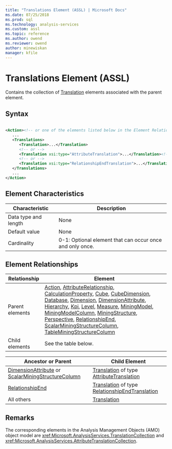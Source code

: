 ```yaml
---
title: "Translations Element (ASSL) | Microsoft Docs"
ms.date: 07/25/2018
ms.prod: sql
ms.technology: analysis-services
ms.custom: assl
ms.topic: reference
ms.author: owend
ms.reviewer: owend
author: minewiskan
manager: kfile
---
```

# Translations Element (ASSL)

  Contains the collection of [Translation](objects/translation-element-assl.md) elements associated with the parent element.  
  
## Syntax  
  
```xml  
  
<Action><!-- or one of the elements listed below in the Element Relationships table -->  
   ...  
   <Translations>  
      <Translation>...</Translation>  
      <!-- or -->  
      <Translation xsi:type="AttributeTranslation">...</Translation><!-- parent: DimensionAttribute or ScalarMiningStructureColumn -->  
      <!-- or -->  
      <Translation xsi:type="RelationshipEndTranslation">...</Translation><!-- parent: RelationshipEnd -->  
   </Translations>  
   ...  
</Action>  
```  
  
## Element Characteristics  
  
|Characteristic|Description|  
|--------------------|-----------------|  
|Data type and length|None|  
|Default value|None|  
|Cardinality|0-1: Optional element that can occur once and only once.|  
  
## Element Relationships  
  
|Relationship|Element|  
|------------------|-------------|  
|Parent elements|[Action](objects/action-element-assl.md), [AttributeRelationship](objects/attributerelationship-element-assl.md), [CalculationProperty](objects/calculationproperty-element-assl.md), [Cube](objects/cube-element-assl.md), [CubeDimension](data-type/cubedimension-data-type-assl.md), [Database](objects/database-element-assl.md), [Dimension](objects/dimension-element-assl.md), [DimensionAttribute](data-type/dimensionattribute-data-type-assl.md), [Hierarchy](objects/hierarchy-element-assl.md), [Kpi](objects/kpi-element-assl.md), [Level](objects/level-element-assl.md), [Measure](objects/measure-element-assl.md), [MiningModel](objects/miningmodel-element-assl.md), [MiningModelColumn](data-type/miningmodelcolumn-data-type-assl.md), [MiningStructure](objects/miningstructure-element-assl.md), [Perspective](objects/perspective-element-assl.md), [RelationshipEnd](data-type/relationshipend-data-type-assl.md), [ScalarMiningStructureColumn](data-type/scalarminingstructurecolumn-data-type-assl.md), [TableMiningStructureColumn](data-type/tableminingstructurecolumn-data-type-assl.md)|  
|Child elements|See the table below.|  
  
|Ancestor or Parent|Child Element|  
|------------------------|-------------------|  
|[DimensionAttribute](data-type/dimensionattribute-data-type-assl.md) or [ScalarMiningStructureColumn](data-type/scalarminingstructurecolumn-data-type-assl.md)|[Translation](objects/translation-element-assl.md) of type [AttributeTranslation](data-type/attributetranslation-data-type-assl.md)|  
|[RelationshipEnd](data-type/relationshipend-data-type-assl.md)|[Translation](data-type/relationshipendtranslation-element-assl.md) of type [RelationshipEndTranslation](data-type/relationshipendtranslation-element-assl.md)|  
|All others|[Translation](objects/translation-element-assl.md)|  
  
## Remarks  
 The corresponding elements in the Analysis Management Objects (AMO) object model are <xref:Microsoft.AnalysisServices.TranslationCollection> and <xref:Microsoft.AnalysisServices.AttributeTranslationCollection>.  
